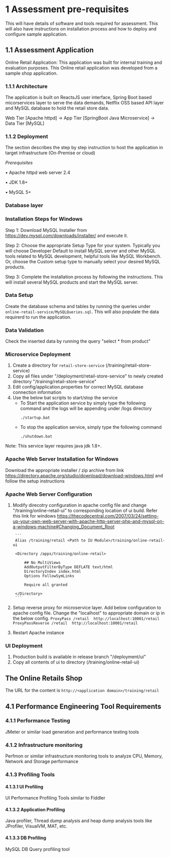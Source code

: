 # 1	Assessment pre-requisites
 
 This will have details of software and tools required for assessment. This will also have instructions on installation process and how to deploy and configure sample application. 

## 1.1	Assessment Application

 Online Retail Application: This application was built for internal training and evaluation purposes. This Online retail application was developed from a sample shop application. 

### 1.1.1	Architecture
     
 The application is built on ReactsJS user interface, Spring Boot based micorservices layer to serve the data demands, Netflix OSS based API layer and MySQL database to hold the retail store data.
    
 Web Tier [Apache httpd] -> App Tier [SpringBoot Java Microservice] -> Data Tier [MySQL]


### 1.1.2	Deployment

The section describes the step by step instruction to host the application in target infrastructure (On-Premise or cloud)

*Prerequisites*

•	Apache httpd web server 2.4

•	JDK 1.8+

•	MySQL 5+

### Database layer

### Installation Steps for Windows

Step 1: Download MySQL Installer from https://dev.mysql.com/downloads/installer/ and execute it.

Step 2: Choose the appropriate Setup Type for your system. Typically you will choose Developer Default to install MySQL server and other MySQL tools related to MySQL development, helpful tools like MySQL Workbench. Or, choose the Custom setup type to manually select your desired MySQL products.

Step 3: Complete the installation process by following the instructions. This will install several MySQL products and start the MySQL server.

### Data Setup 

Create the database schema and tables by running the queries under `online-retail-service/MySQLQueries.sql`. This will also populate the data requirerd to run the application.

### Data Validation

Check the inserted data by running the query "select * from product"



### Microservice Deployment

1. Create a directory for `retail-store-service` (<Path to UI Module>/training/retail-store-service)
2. Copy all files under "/deployment/retail-store-service" to newly created directory "<Path to UI Module>/training/retail-store-service"
3. Edit config/application.properties for correct MySQL database connection information
4. Use the below bat scripts to start/stop the service
	* To Start the application service by simply type the following command and the logs will be appending under /logs directory
		```
		./startup.bat
		```
	* To stop the application service, simply type the following command
		```
		./shutdown.bat
		```

Note: This service layer requires java jdk 1.8+. 
		

### Apache Web Server Installation for Windows

Download the appropriate installer / zip archive from link https://directory.apache.org/studio/download/download-windows.html and follow the setup instructions

### Apache Web Server Configuration

1. Modify direcotry configuration in apache config file and change "<Path to UI module>/training/online-retail-ui" to corresponding location of ui build. Refer this link for windows https://thecodecentral.com/2007/03/24/setting-up-your-own-web-server-with-apache-http-server-php-and-mysql-on-a-windows-machine#Changing_Document_Root

		```
		Alias /training/retail <Path to IU Module>/training/online-retail-ui

		<Directory /apps/training/online-retail>

			## No MultiViews
			AddOutputFilterByType DEFLATE text/html
			DirectoryIndex index.html
			Options FollowSymLinks

			Require all granted

		</Directory>
		```
2. Setup reverse proxy for microservice layer. Add below configuration to apache config file. Change the "localhost" to appropriate domain or ip in the below config.
		```
		ProxyPass /retail  http://localhost:10001/retail
		ProxyPassReverse /retail  http://localhost:10001/retail
		```
3. Restart Apache instance

### UI Deployment

1. Production build is available in release branch "/deployment/ui"
2. Copy all contents of ui to directory (<Path to UI Module>/training/online-retail-ui)

## The Online Retails Shop

The URL for the content is `http://<application domain>/training/retail`

## 4.1	Performance Engineering Tool Requirements

### 4.1.1	Performance Testing 

JMeter or similar load generation and performance testing tools

### 4.1.2	Infrastructure monitoring

Perfmon or similar infrastructure monitoring tools to analyze CPU, Memory, Network and Storage performance

### 4.1.3	Profiling Tools

#### 4.1.3.1	UI Profiling

UI Performance Profiling Tools similar to Fiddler

#### 4.1.3.2	Application Profiling

Java profiler, Thread dump analysis and heap dump analysis tools like JProfiler, VisualVM, MAT, etc.

#### 4.1.3.3	DB Profiling

MySQL DB Query profiling tool
